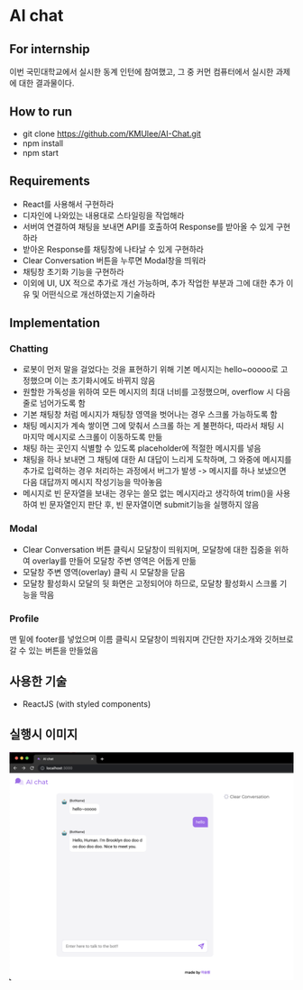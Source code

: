 # AI chat

## For internship

이번 국민대학교에서 실시한 동계 인턴에 참여했고, 그 중 커먼 컴퓨터에서 실시한 과제에 대한 결과물이다.

## How to run

- git clone https://github.com/KMUlee/AI-Chat.git
- npm install
- npm start

## Requirements

- React를 사용해서 구현하라
- 디자인에 나와있는 내용대로 스타일링을 작업해라
- 서버여 연결하여 채팅을 보내면 API를 호출하여 Response를 받아올 수 있게 구현하라
- 받아온 Response를 채팅창에 나타날 수 있게 구현하라
- Clear Conversation 버튼을 누루면 Modal창을 띄워라
- 채팅창 초기화 기능을 구현하라
- 이외에 UI, UX 적으로 추가로 개선 가능하며, 추가 작업한 부분과 그에 대한 추가 이유 및 어떤식으로 개선하였는지 기술하라

## Implementation

### Chatting

- 로봇이 먼저 말을 걸었다는 것을 표현하기 위해 기본 메시지는 hello~ooooo로 고정했으며 이는 초기화시에도 바뀌지 않음
- 원할한 가독성을 위하여 모든 메시지의 최대 너비를 고정했으며, overflow 시 다음 줄로 넘어가도록 함
- 기본 채팅창 처럼 메시지가 채팅창 영역을 벗어나는 경우 스크롤 가능하도록 함
- 채팅 메시지가 계속 쌓이면 그에 맞춰서 스크롤 하는 게 불편하다, 따라서 채팅 시 마지막 메시지로 스크롤이 이동하도록 만듦
- 채팅 하는 곳인지 식별할 수 있도록 placeholder에 적절한 메시지를 넣음
- 채팅을 하나 보내면 그 채팅에 대한 AI 대답이 느리게 도착하며, 그 와중에 메시지를 추가로 입력하는 경우 처리하는 과정에서 버그가 발생 -> 메시지를 하나 보냈으면 다음 대답까지 메시지 작성기능을 막아놓음
- 메시지로 빈 문자열을 보내는 경우는 쓸모 없는 메시지라고 생각하여 trim()을 사용하여 빈 문자열인지 판단 후, 빈 문자열이면 submit기능을 실행하지 않음

### Modal

- Clear Conversation 버튼 클릭시 모달창이 띄워지며, 모달창에 대한 집중을 위하여 overlay를 만들어 모달창 주변 영역은 어둡게 만듦
- 모달창 주변 영역(overlay) 클릭 시 모달창을 닫음
- 모달창 활성화시 모달의 뒷 화면은 고정되어야 하므로, 모달창 활성화시 스크롤 기능을 막음

### Profile

맨 밑에 footer를 넣었으며 이름 클릭시 모달창이 띄워지며 간단한 자기소개와 깃허브로 갈 수 있는 버튼을 만들었음

## 사용한 기술

- ReactJS (with styled components)

## 실행시 이미지

![Alt text](testImg.png)
